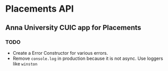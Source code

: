 # Placements API

## Anna University CUIC app for Placements

### TODO

- Create a Error Constructor for various errors.
- Remove `console.log` in production because it is not async. Use loggers like `winston`
